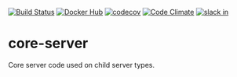 [![Build Status](https://travis-ci.org/3Blades/core-server.svg?branch=master)](https://travis-ci.org/3Blades/core-server)
[![Docker Hub](https://img.shields.io/badge/docker-ready-blue.svg)](https://registry.hub.docker.com/u/3blades/core-server)
[![codecov](https://codecov.io/gh/3Blades/core-server/branch/master/graph/badge.svg)](https://codecov.io/gh/3Blades/core-server)
[![Code Climate](https://codeclimate.com/github/3Blades/core-server/badges/gpa.svg)](https://codeclimate.com/github/3Blades/core-server)
[![slack in](https://slackin-tkscnxhpky.now.sh/badge.svg)](https://slackin-tkscnxhpky.now.sh/)

# core-server
Core server code used on child server types.
